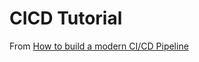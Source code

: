 # CICD Tutorial
From [How to build a modern CI/CD Pipeline](https://medium.com/bettercode/how-to-build-a-modern-ci-cd-pipeline-5faa01891a5b)